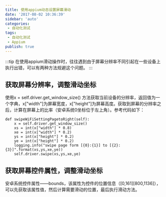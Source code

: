 ```yaml
---
title: 使用appium动态设置屏幕滑动
date: '2017-08-02 10:36:39'
sidebar: 'auto'
categories:
 - 自动化测试
tags:
 - 自动化测试
 - Appium
publish: true
---
```


:::tip
在使用appium滑动操作时，往往遇到由于屏幕分辨率不同引起在一些设备上执行出错，可以有两种方法规避这个问题。
:::

## 获取屏幕分辨率，调整滑动坐标

使用x = self.driver.get_window_size() 方法获取当前设备的分辨率，返回值为一个字典，x["width"]为屏幕宽度，x["height"]为屏幕高度。获取到屏幕的分辨率之后，计算在屏幕上的比率（安卓系统0坐标位于左上角）。参考代码如下：

```
def swipeWiFiSettingPagetoRight(self):
    x = self.driver.get_window_size()
    xs = int(x["width"] * 0.8)
    xe = int(x["width"] * 0.2)
    ys = int(x["height"] * 0.2)
    ye = int(x["height"] * 0.2)
    logging.info("swipe page form [{0}:{1}] to [{2}:{3}]".format(xs,ys,xe,ye))
    self.driver.swipe(xs,ys,xe,ye)
```
 

## 获取屏幕控件属性，调整滑动坐标

安卓系统控件属性——bounds，该属性为控件的位置信息（[0,161][800,1136]），可以先获取该属性值，然后计算需要滑动的位置，最后执行滑动方法。
